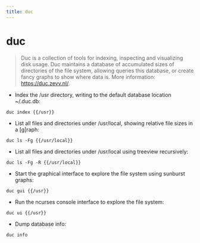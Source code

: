 ```yaml
---
title: duc
---
```

# duc

> Duc is a collection of tools for indexing, inspecting and visualizing disk usage. Duc maintains a database of accumulated sizes of directories of the file system, allowing queries this database, or create fancy graphs to show where data is.
> More information: <https://duc.zevv.nl/>.

- Index the /usr directory, writing to the default database location ~/.duc.db:

`duc index {{/usr}}`

- List all files and directories under /usr/local, showing relative file sizes in a [g]raph:

`duc ls -Fg {{/usr/local}}`

- List all files and directories under /usr/local using treeview recursively:

`duc ls -Fg -R {{/usr/local}}`

- Start the graphical interface to explore the file system using sunburst graphs:

`duc gui {{/usr}}`

- Run the ncurses console interface to explore the file system:

`duc ui {{/usr}}`

- Dump database info:

`duc info`

